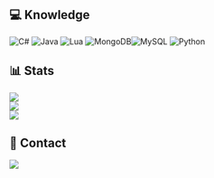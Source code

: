 ## 💻 Knowledge
 ![C#](https://img.shields.io/badge/c%23-%23239120.svg?style=for-the-badge&logo=c-sharp&logoColor=white) ![Java](https://img.shields.io/badge/OpenJDK-ED8B00?style=for-the-badge&logo=openjdk&logoColor=white) ![Lua](https://img.shields.io/badge/lua-%232C2D72.svg?style=for-the-badge&logo=lua&logoColor=white) ![MongoDB](https://img.shields.io/badge/MongoDB-%234ea94b.svg?style=for-the-badge&logo=mongodb&logoColor=white)![MySQL](https://img.shields.io/badge/mysql-%2300f.svg?style=for-the-badge&logo=mysql&logoColor=white) ![Python](https://img.shields.io/badge/Python-FFD43B?style=for-the-badge&logo=python&logoColor=blue)

## 📊 Stats
![](https://github-readme-stats.vercel.app/api?username=Mirrrrrow&theme=dark&hide_border=false&include_all_commits=true&count_private=true&show_icons=true)<br/>
![](https://github-readme-streak-stats.herokuapp.com/?user=Mirrrrrow&theme=dark&hide_border=false)<br/>
![](https://github-readme-stats.vercel.app/api/top-langs/?username=Mirrrrrow&theme=dark&hide_border=false&include_all_commits=true&count_private=true&layout=compact&show_icons=true)

## 💬 Contact
<a href="https://discordapp.com/users/261046946754461696" target="_blank"><img src="https://img.shields.io/badge/Discord-%235865F2.svg?style=for-the-badge&logo=discord&logoColor=white"></a>
